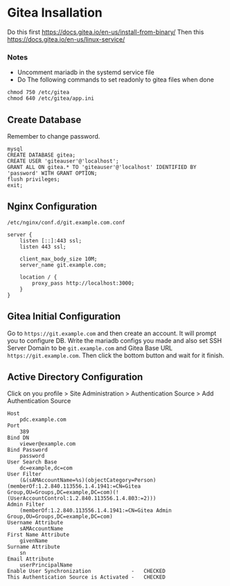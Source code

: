 # Gitea Insallation
Do this first
<https://docs.gitea.io/en-us/install-from-binary/>
Then this
<https://docs.gitea.io/en-us/linux-service/>
### Notes
- Uncomment mariadb in the systemd service file
- Do The following commands to set readonly to gitea files when done
```
chmod 750 /etc/gitea
chmod 640 /etc/gitea/app.ini
```
## Create Database

Remember to change password.
```
mysql
CREATE DATABASE gitea;
CREATE USER 'giteauser'@'localhost';
GRANT ALL ON gitea.* TO 'giteauser'@'localhost' IDENTIFIED BY 'password' WITH GRANT OPTION;
flush privileges;
exit;
```

## Nginx Configuration
`/etc/nginx/conf.d/git.example.com.conf`
```
server {
   	listen [::]:443 ssl;
   	listen 443 ssl;

	client_max_body_size 10M;
	server_name git.example.com;

	location / {
		proxy_pass http://localhost:3000;
	}	
}
```
## Gitea Initial Configuration
Go to `https://git.example.com` and then create an account. It will prompt you to configure DB. Write the mariadb configs you made and also set SSH Server Domain to be `git.example.com` and Gitea Base URL `https://git.example.com`. Then click the bottom button and wait for it finish.

## Active Directory Configuration
Click on you profile > Site Administration > Authentication Source > Add Authentication Source
```
Host
    pdc.example.com
Port
    389
Bind DN
    viewer@example.com
Bind Password
    password
User Search Base
    dc=example,dc=com
User Filter
    (&(sAMAccountName=%s)(objectCategory=Person)(memberOf:1.2.840.113556.1.4.1941:=CN=Gitea Group,OU=Groups,DC=example,DC=com)(!(UserAccountControl:1.2.840.113556.1.4.803:=2)))
Admin Filter
    (memberOf:1.2.840.113556.1.4.1941:=CN=Gitea Admin Group,OU=Groups,DC=example,DC=com)
Username Attribute
    sAMAccountName
First Name Attribute
    givenName
Surname Attribute
    sn
Email Attribute
    userPrincipalName
Enable User Synchronization             -   CHECKED
This Authentication Source is Activated -   CHECKED
```